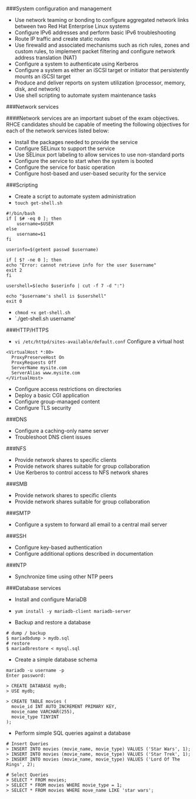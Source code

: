###System configuration and management
- Use network teaming or bonding to configure aggregated network links between two Red Hat Enterprise Linux systems
- Configure IPv6 addresses and perform basic IPv6 troubleshooting
- Route IP traffic and create static routes
- Use firewalld and associated mechanisms such as rich rules, zones and custom rules, to implement packet filtering and configure network address translation (NAT)
- Configure a system to authenticate using Kerberos
- Configure a system as either an iSCSI target or initiator that persistently mounts an iSCSI target
- Produce and deliver reports on system utilization (processor, memory, disk, and network)
- Use shell scripting to automate system maintenance tasks

###Network services

####Network services are an important subset of the exam objectives. RHCE candidates should be capable of meeting the following objectives for each of the network services listed below:

- Install the packages needed to provide the service
- Configure SELinux to support the service
- Use SELinux port labeling to allow services to use non-standard ports
- Configure the service to start when the system is booted
- Configure the service for basic operation
- Configure host-based and user-based security for the service


###Scripting
- Create a script to automate system administration
- `touch get-shell.sh`
```
#!/bin/bash
if [ $# -eq 0 ]; then
	username=$USER
else
	username=$1
fi

userinfo=$(getent passwd $username)

if [ $? -ne 0 ]; then
echo "Error: cannot retrieve info for the user $username"
exit 2
fi

usershell=$(echo $userinfo | cut -f 7 -d ":")

echo "$username's shell is $usershell"
exit 0
```
- `chmod +x get-shell.sh` 
- `./get-shell.sh username'

###HTTP/HTTPS
- `vi /etc/httpd/sites-available/default.conf` Configure a virtual host
```
<VirtualHost *:80>
  ProxyPreserveHost On
  ProxyRequests Off
  ServerName mysite.com
  ServerAlias www.mysite.com
</VirtualHost>
```

- Configure access restrictions on directories
- Deploy a basic CGI application
- Configure group-managed content
- Configure TLS security

###DNS
- Configure a caching-only name server
- Troubleshoot DNS client issues

###NFS
- Provide network shares to specific clients
- Provide network shares suitable for group collaboration
- Use Kerberos to control access to NFS network shares

###SMB
- Provide network shares to specific clients
- Provide network shares suitable for group collaboration

###SMTP
- Configure a system to forward all email to a central mail server

###SSH
- Configure key-based authentication
- Configure additional options described in documentation

###NTP
- Synchronize time using other NTP peers

###Database services
- Install and configure MariaDB
- `yum install -y mariadb-client mariadb-server` 

- Backup and restore a database
```
# dump / backup
$ mariadbdump > mydb.sql
# restore
$ mariadbrestore < mysql.sql
```

- Create a simple database schema

```
mariadb -u username -p
Enter password:

> CREATE DATABASE mydb;
> USE mydb;

> CREATE TABLE movies (
  movie_id INT AUTO_INCREMENT PRIMARY KEY,
  movie_name VARCHAR(255),
  movie_type TINYINT
);
```
- Perform simple SQL queries against a database

```
# Insert Queries
> INSERT INTO movies (movie_name, movie_type) VALUES ('Star Wars', 1);
> INSERT INTO movies (movie_name, movie_type) VALUES ('Star Trek', 1);
> INSERT INTO movies (movie_name, movie_type) VALUES ('Lord Of The Rings', 2);

# Select Queries
> SELECT * FROM movies;
> SELECT * FROM movies WHERE movie_type = 1;
> SELECT * FROM movies WHERE move_name LIKE 'star wars';
```
